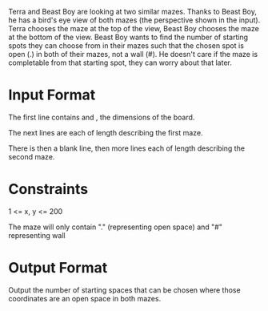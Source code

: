 Terra and Beast Boy are looking at two similar mazes. Thanks to Beast Boy, he has a bird's eye view of both mazes (the perspective shown in the input). Terra chooses the maze at the top of the view, Beast Boy chooses the maze at the bottom of the view. Beast Boy wants to find the number of starting spots they can choose from in their mazes such that the chosen spot is open (.) in both of their mazes, not a wall (#). He doesn't care if the maze is completable from that starting spot, they can worry about that later.

# Input Format

The first line contains  and , the dimensions of the board.

The next  lines are each of length  describing the first maze.

There is then a blank line, then  more lines each of length  describing the second maze.

# Constraints
1 <= x, y <= 200

The maze will only contain "." (representing open space) and "#" representing wall

# Output Format

Output the number of starting spaces that can be chosen where those coordinates are an open space in both mazes.